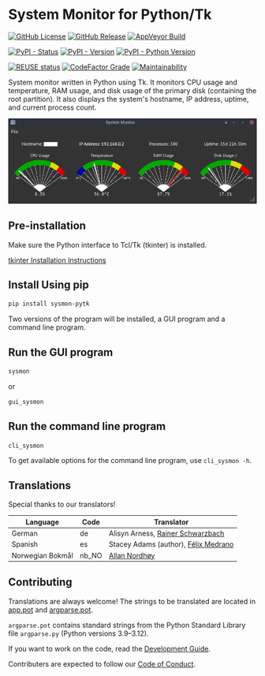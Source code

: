 # System Monitor for Python/Tk

<!--
SPDX-FileCopyrightText: © 2024 Stacey Adams <stacey.belle.rose@gmail.com>

SPDX-License-Identifier: MIT
-->
<!-- markdownlint-disable MD033 -->

[![GitHub License](https://img.shields.io/github/license/staceybellerose/sysmon-pytk?color=7C4DFF)](https://github.com/staceybellerose/sysmon-pytk)
[![GitHub Release](https://img.shields.io/github/v/release/staceybellerose/sysmon-pytk)](https://github.com/staceybellerose/sysmon-pytk/releases)
[![AppVeyor Build](https://img.shields.io/appveyor/build/staceybellerose/sysmon-pytk/main)](https://ci.appveyor.com/project/staceybellerose/sysmon-pytk/)

[![PyPI - Status](https://img.shields.io/pypi/status/sysmon-pytk)](https://pypi.org/project/sysmon-pytk/)
[![PyPI - Version](https://img.shields.io/pypi/v/sysmon-pytk)](https://pypi.org/project/sysmon-pytk/)
[![PyPI - Python Version](https://img.shields.io/pypi/pyversions/sysmon-pytk)](https://pypi.org/project/sysmon-pytk/)

[![REUSE status](https://api.reuse.software/badge/github.com/staceybellerose/sysmon-pytk)](https://api.reuse.software/info/github.com/staceybellerose/sysmon-pytk)
[![CodeFactor Grade](https://img.shields.io/codefactor/grade/github/staceybellerose/sysmon-pytk?logo=codefactor)](https://www.codefactor.io/repository/github/staceybellerose/sysmon-pytk)
[![Maintainability](https://api.codeclimate.com/v1/badges/556c93bf800d0d58e7e4/maintainability)](https://codeclimate.com/github/staceybellerose/sysmon-pytk/maintainability)

System monitor written in Python using Tk. It monitors CPU usage and
temperature, RAM usage, and disk usage of the primary disk (containing the
root partition). It also displays the system's hostname, IP address, uptime,
and current process count.

![Main Window](images/main_window.png)

## Pre-installation

Make sure the Python interface to Tcl/Tk (tkinter) is installed.

[tkinter Installation Instructions](https://github.com/staceybellerose/sysmon-pytk/blob/main/docs/PRE-INSTALLATION.md)

## Install Using pip

```bash
pip install sysmon-pytk
```

Two versions of the program will be installed, a GUI program and a command line
program.

## Run the GUI program

```bash
sysmon
```

or

```bash
gui_sysmon
```

## Run the command line program

```bash
cli_sysmon
```

To get available options for the command line program, use `cli_sysmon -h`.

## Translations

Special thanks to our translators!

| Language         | Code  | Translator |
|------------------|-------|------------|
| German           | de    | Alisyn Arness, [Rainer Schwarzbach](https://github.com/blackstream-x) |
| Spanish          | es    | Stacey Adams (author), [Félix Medrano](https://github.com/robertxgray) |
| Norwegian Bokmål | nb_NO | [Allan Nordhøy](https://github.com/comradekingu) |

## Contributing

Translations are always welcome! The strings to be translated are located in
[app.pot](https://github.com/staceybellerose/sysmon-pytk/blob/main/sysmon_pytk/locale/app.pot)
and
[argparse.pot](https://github.com/staceybellerose/sysmon-pytk/blob/main/sysmon_pytk/locale/argparse.pot).

`argparse.pot` contains standard strings from the Python Standard Library file
`argparse.py` (Python versions 3.9–3.12).

If you want to work on the code, read the
[Development Guide](https://github.com/staceybellerose/sysmon-pytk/blob/main/docs/DEVELOPING.md).

Contributers are expected to follow our
[Code of Conduct](https://github.com/staceybellerose/sysmon-pytk/blob/main/CODE_OF_CONDUCT.md).
